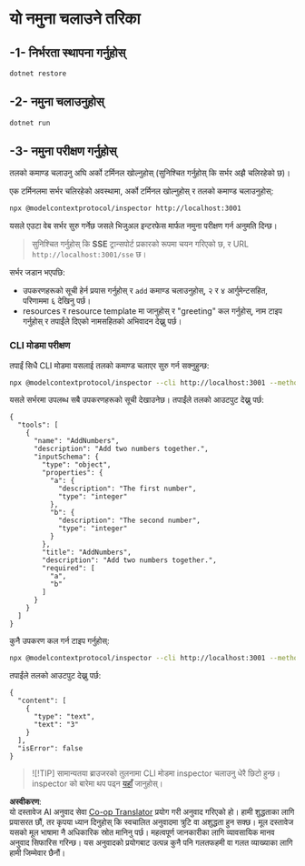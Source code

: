 <!--
CO_OP_TRANSLATOR_METADATA:
{
  "original_hash": "2a58caa6e11faa09470b7f81e6729652",
  "translation_date": "2025-07-13T20:09:20+00:00",
  "source_file": "03-GettingStarted/05-sse-server/solution/dotnet/README.md",
  "language_code": "ne"
}
-->
# यो नमुना चलाउने तरिका

## -1- निर्भरता स्थापना गर्नुहोस्

```bash
dotnet restore
```

## -2- नमुना चलाउनुहोस्

```bash
dotnet run
```

## -3- नमुना परीक्षण गर्नुहोस्

तलको कमाण्ड चलाउनु अघि अर्को टर्मिनल खोल्नुहोस् (सुनिश्चित गर्नुहोस् कि सर्भर अझै चलिरहेको छ)।

एक टर्मिनलमा सर्भर चलिरहेको अवस्थामा, अर्को टर्मिनल खोल्नुहोस् र तलको कमाण्ड चलाउनुहोस्:

```bash
npx @modelcontextprotocol/inspector http://localhost:3001
```

यसले एउटा वेब सर्भर सुरु गर्नेछ जसले भिजुअल इन्टरफेस मार्फत नमुना परीक्षण गर्न अनुमति दिन्छ।

> सुनिश्चित गर्नुहोस् कि **SSE** ट्रान्सपोर्ट प्रकारको रूपमा चयन गरिएको छ, र URL `http://localhost:3001/sse` छ।

सर्भर जडान भएपछि:

- उपकरणहरूको सूची हेर्न प्रयास गर्नुहोस् र `add` कमाण्ड चलाउनुहोस्, २ र ४ आर्गुमेन्टसहित, परिणाममा ६ देखिनु पर्छ।
- resources र resource template मा जानुहोस् र "greeting" कल गर्नुहोस्, नाम टाइप गर्नुहोस् र तपाईंले दिएको नामसहितको अभिवादन देख्नु पर्छ।

### CLI मोडमा परीक्षण

तपाईं सिधै CLI मोडमा यसलाई तलको कमाण्ड चलाएर सुरु गर्न सक्नुहुन्छ:

```bash 
npx @modelcontextprotocol/inspector --cli http://localhost:3001 --method tools/list
```

यसले सर्भरमा उपलब्ध सबै उपकरणहरूको सूची देखाउनेछ। तपाईंले तलको आउटपुट देख्नु पर्छ:

```text
{
  "tools": [
    {
      "name": "AddNumbers",
      "description": "Add two numbers together.",
      "inputSchema": {
        "type": "object",
        "properties": {
          "a": {
            "description": "The first number",
            "type": "integer"
          },
          "b": {
            "description": "The second number",
            "type": "integer"
          }
        },
        "title": "AddNumbers",
        "description": "Add two numbers together.",
        "required": [
          "a",
          "b"
        ]
      }
    }
  ]
}
```

कुनै उपकरण कल गर्न टाइप गर्नुहोस्:

```bash
npx @modelcontextprotocol/inspector --cli http://localhost:3001 --method tools/call --tool-name AddNumbers --tool-arg a=1 --tool-arg b=2
```

तपाईंले तलको आउटपुट देख्नु पर्छ:

```text
{
  "content": [
    {
      "type": "text",
      "text": "3"
    }
  ],
  "isError": false
}
```

> ![!TIP]
> सामान्यतया ब्राउजरको तुलनामा CLI मोडमा inspector चलाउनु धेरै छिटो हुन्छ।
> inspector को बारेमा थप पढ्न [यहाँ](https://github.com/modelcontextprotocol/inspector) जानुहोस्।

**अस्वीकरण**:  
यो दस्तावेज AI अनुवाद सेवा [Co-op Translator](https://github.com/Azure/co-op-translator) प्रयोग गरी अनुवाद गरिएको हो। हामी शुद्धताका लागि प्रयासरत छौं, तर कृपया ध्यान दिनुहोस् कि स्वचालित अनुवादमा त्रुटि वा अशुद्धता हुन सक्छ। मूल दस्तावेज यसको मूल भाषामा नै अधिकारिक स्रोत मानिनु पर्छ। महत्वपूर्ण जानकारीका लागि व्यावसायिक मानव अनुवाद सिफारिस गरिन्छ। यस अनुवादको प्रयोगबाट उत्पन्न कुनै पनि गलतफहमी वा गलत व्याख्याका लागि हामी जिम्मेवार छैनौं।